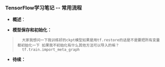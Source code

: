 ### TensorFlow学习笔记 -- 常用流程
- **概述**：
>
>
>
>
>
>
>
>
>
>
>
>
>

- **模型保存和初始化：**
>
>       大家我想问一下我训练好的ckpt模型如果是用tf.restore的话是不是要把所有变量都初始化一下 如果我不初始化有什么其他方法可以导入的嘛？
>       tf.train.import_meta_graph
>
>
>

- **待续：**
>
>
>
>
>
>
>
>
>
>
>
>
>
>
>
>
>
>
